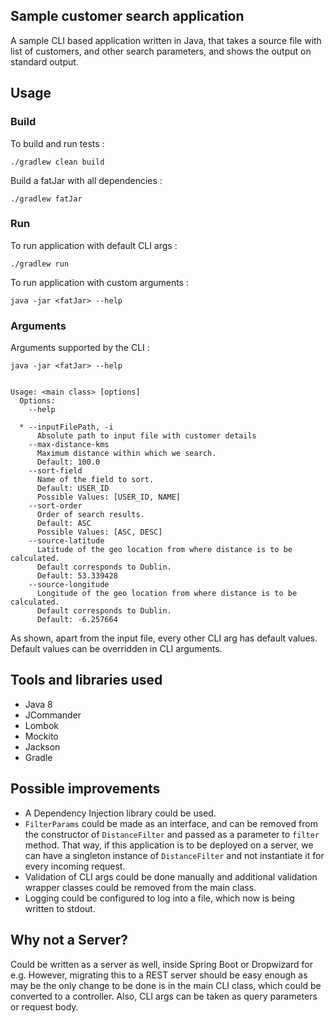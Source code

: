 ## Sample customer search application

A sample CLI based application written in Java, that takes a source file with list 
of customers, and other search parameters, and shows the output on standard output.

## Usage

### Build

To build and run tests :

``./gradlew clean build``

Build a fatJar with all dependencies :

``./gradlew fatJar``

### Run
To run application with default CLI args :

``./gradlew run``

To run application with custom arguments :

``java -jar <fatJar> --help``

### Arguments

Arguments supported by the CLI :

~~~
java -jar <fatJar> --help


Usage: <main class> [options]
  Options:
    --help

  * --inputFilePath, -i
      Absolute path to input file with customer details
    --max-distance-kms
      Maximum distance within which we search.
      Default: 100.0
    --sort-field
      Name of the field to sort.
      Default: USER_ID
      Possible Values: [USER_ID, NAME]
    --sort-order
      Order of search results.
      Default: ASC
      Possible Values: [ASC, DESC]
    --source-latitude
      Latitude of the geo location from where distance is to be calculated.
      Default corresponds to Dublin.
      Default: 53.339428
    --source-longitude
      Longitude of the geo location from where distance is to be calculated.
      Default corresponds to Dublin.
      Default: -6.257664
~~~

As shown, apart from the input file, every other CLI arg has default values. Default values can be overridden in CLI arguments.

## Tools and libraries used

* Java 8
* JCommander
* Lombok
* Mockito
* Jackson
* Gradle

## Possible improvements

* A Dependency Injection library could be used.
* `FilterParams` could be made as an interface, and can be removed from the constructor
of `DistanceFilter` and passed as a parameter to `filter` method.
 That way, if this application is to be deployed on a server, we can have a singleton instance of `DistanceFilter` and not
 instantiate it for every incoming request.
* Validation of CLI args could be done manually and additional validation wrapper classes could be removed
from the main class.
* Logging could be configured to log into a file, which now is being written to stdout.

## Why not a Server?

Could be written as a server as well, inside Spring Boot or Dropwizard for e.g. However, migrating this to a REST server should be easy enough as may be the
only change to be done is in the main CLI class, which could be converted to a controller. Also, CLI args can be taken as 
query parameters or request body.  
  
 